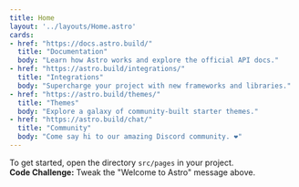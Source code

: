 ```yaml
---
title: Home
layout: '../layouts/Home.astro'
cards:
- href: "https://docs.astro.build/"
  title: "Documentation"
  body: "Learn how Astro works and explore the official API docs."
- href: "https://astro.build/integrations/"
  title: "Integrations"
  body: "Supercharge your project with new frameworks and libraries."
- href: "https://astro.build/themes/"
  title: "Themes"
  body: "Explore a galaxy of community-built starter themes."
- href: "https://astro.build/chat/"
  title: "Community"
  body: "Come say hi to our amazing Discord community. ❤️"
---
```

 To get started, open the directory `src/pages` in your project.\
**Code Challenge:** Tweak the "Welcome to Astro" message above.
